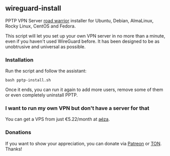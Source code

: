 ## wireguard-install
PPTP VPN Server [road warrior](http://en.wikipedia.org/wiki/Road_warrior_%28computing%29) installer for Ubuntu, Debian, AlmaLinux, Rocky Linux, CentOS and Fedora.

This script will let you set up your own VPN server in no more than a minute, even if you haven't used WireGuard before. It has been designed to be as unobtrusive and universal as possible.

### Installation
Run the script and follow the assistant:

`bash pptp-install.sh`

Once it ends, you can run it again to add more users, remove some of them or even completely uninstall PPTP.

### I want to run my own VPN but don't have a server for that
You can get a VPS from just €5.22/month at [aéza](https://aeza.net/?ref=385601).

### Donations

If you want to show your appreciation, you can donate via [Patreon](https://patreon.com/isaevdimka) or [TON](ton://transfer/EQApG6ILPC2-4UeUXth6XLi9zGMzWNQQpBedpOMk7pzcNKEy). Thanks!
